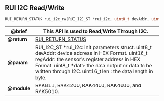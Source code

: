 ## RUI I2C Read/Write

```c
RUI_RETURN_STATUS rui_i2c_rw(RUI_I2C_ST *rui_i2c, uint8_t devAddr, uint16_t regAddr, uint8_t* data, uint16_t len)
```

| **@brief**  | This API is used to Read/Write Through I2C.                                                                                                                                                                                                                            |
| ----------- | ---------------------------------------------------------------------------------------------------------------------------------------------------------------------------------------------------------------------------------------------------------------------- |
| **@return** | [RUI_RETURN_STATUS](../#rui-return-status)                                                                                                                                                                                                                             |
| **@param**  | RUI_I2C_ST \*rui_i2c: init parameters struct. uint8_t devAddr: device address in HEX Format. uint16_t regAddr: the sensor's register address in HEX Format. uint8_t \*data: the data output or data to be written through I2C. uint16_t len : the data length in byte. |
| **@module** | RAK811, RAK4200, RAK4400, RAK4600, and RAK5010.                                                                                                                                                                                                                        |
